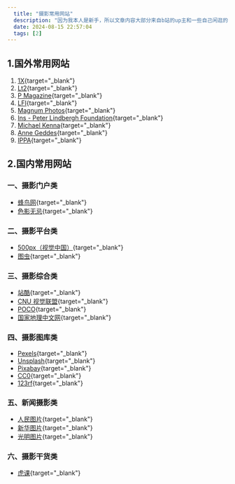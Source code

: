 ```yaml
---
  title: "摄影常用网站"
  description: "因为我本人是新手，所以文章内容大部分来自b站的up主和一些自己闲逛的网站。"
  date: 2024-08-15 22:57:04
  tags: [2]
---
```


## 1.国外常用网站

1. [1X](https://1x.com/){target="\_blank"}
2. [Lt2](https://lt2.fr/){target="\_blank"}
3. [P Magazine](http://pmagazine.co/){target="\_blank"}
4. [LFI](https://lfi-online.de/){target="\_blank"}
5. [Magnum Photos](https://www.magnumphotos.com/){target="\_blank"}
6. [Ins - Peter Lindbergh Foundation](https://www.instagram.com/therealpeterlindbergh/){target="\_blank"}
7. [Michael Kenna](https://www.michaelkenna.com){target="\_blank"}
8. [Anne Geddes](https://www.annegeddes.com/){target="\_blank"}
9. [IPPA](https://www.ippawards.com/){target="\_blank"}

## 2.国内常用网站

### 一、摄影门户类

- [蜂鸟网](http://www.fengniao.com/){target="\_blank"}
- [色影无忌](https://ww.xitek.com/){target="\_blank"}

### 二、摄影平台类

- [500px（视觉中国）](https://500px.com.cn/){target="\_blank"}
- [图虫](https://tuchong.com/){target="\_blank"}

### 三、摄影综合类

- [站酷](https://www.zcool.com.cn/){target="\_blank"}
- [CNU 视觉联盟](http://www.cnu.cc/){target="\_blank"}
- [POCO](https://www.poco.cn/){target="\_blank"}
- [国家地理中文网](http://www.ngchina.com.cn/){target="\_blank"}

### 四、摄影图库类

- [Pexels](https://www.pexels.com/zh-cn/){target="\_blank"}
- [Unsplash](https://unsplash.com/){target="\_blank"}
- [Pixabay](https://pixabay.com/zh/){target="\_blank"}
- [CC0](https://cc0.cn/){target="\_blank"}
- [123rf](https://www.123rf.com.cn/){target="\_blank"}

### 五、新闻摄影类

- [人民图片](http://pic.people.com.cn/){target="\_blank"}
- [新华图片](http://www.news.cn/photo/){target="\_blank"}
- [光明图片](https://pic.gmw.cn/){target="\_blank"}

### 六、摄影干货类

- [虎课](https://huke88.com/){target="\_blank"}
